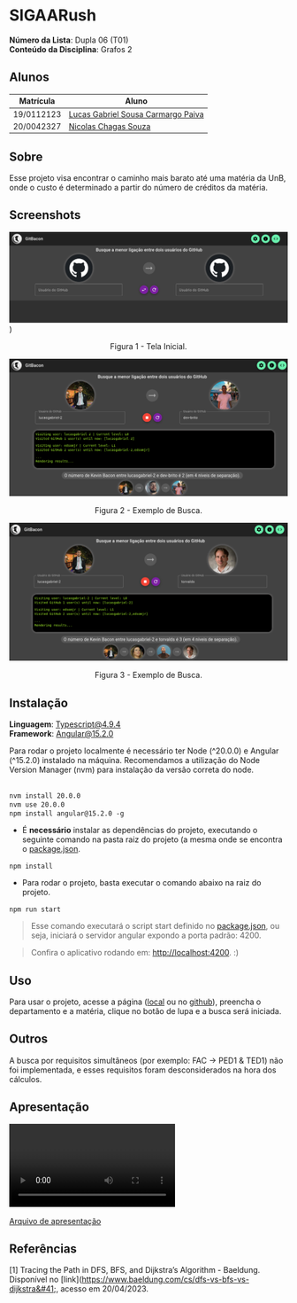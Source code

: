# SIGAARush

**Número da Lista**: Dupla 06 (T01)<br>
**Conteúdo da Disciplina**: Grafos 2<br>

## Alunos

| Matrícula  | Aluno                                                                   |
|------------|-------------------------------------------------------------------------|
| 19/0112123 | [Lucas Gabriel Sousa Carmargo Paiva](https://github.com/lucasgabriel-2) |
| 20/0042327 | [Nicolas Chagas Souza](https://github.com/nszchagas)                    |

## Sobre

Esse projeto visa encontrar o caminho mais barato até uma matéria da UnB, onde o custo é determinado a partir do número de créditos da matéria.


## Screenshots



![Figura 1 - Tela inicial.](./assets/tela-inicial.png))

<center> Figura 1 - Tela Inicial.</center>


![Figura 2 - Busca em andamento.](./assets/busca1.png)

<center> Figura 2 - Exemplo de Busca.</center>


![Figura 3 - Busca em andamento.](./assets/busca2.png)

<center> Figura 3 - Exemplo de Busca.</center>


[//]: # (![]&#40;./assets/configuracoes-busca.png&#41;)

[//]: # (<center> Figura 4 - Configurações de Busca.</center>)

[//]: # (![]&#40;./assets/informacoes.png&#41;)

[//]: # (<center> Figura 5 - Aba de informações.</center>)

## Instalação

**Linguagem**: Typescript@4.9.4<br>
**Framework**: Angular@15.2.0<br>

Para rodar o projeto localmente é necessário ter Node (^20.0.0) e Angular (^15.2.0) instalado na máquina. Recomendamos a utilização do Node Version Manager (nvm) para instalação da versão correta do node. 

```shell

nvm install 20.0.0
nvm use 20.0.0
npm install angular@15.2.0 -g

```

- É **necessário** instalar as dependências do projeto, executando o seguinte comando na pasta raiz do projeto (a mesma onde se encontra o [package.json](./package.json).

```shell
npm install 
```

- Para rodar o projeto, basta executar o comando abaixo na raiz do projeto.

```shell
npm run start 
```

> Esse comando executará o script start definido no [package.json](./package.json), ou seja, iniciará o servidor angular expondo a porta padrão: 4200.

> Confira o aplicativo rodando em: [http://localhost:4200](http://localhost:4200). :)


## Uso

Para usar o projeto, acesse a página ([local](http://localhost:4200) ou no [github](https://projeto-de-algoritmos.github.io/Grafos2_SIGAARush/)), preencha o departamento e a matéria, clique no botão de lupa e a busca será iniciada.

## Outros

A busca por requisitos simultâneos (por exemplo: FAC -> PED1 & TED1) não foi implementada, e esses requisitos foram desconsiderados na hora dos cálculos.

## Apresentação 

<video src='./assets/gravacao.mp4'></video>

[Arquivo de apresentação](./assets/gravacao.mp4)


## Referências

[1] Tracing the Path in DFS, BFS, and Dijkstra’s Algorithm - Baeldung. Disponível no [link]&#40;https://www.baeldung.com/cs/dfs-vs-bfs-vs-dijkstra&#41;, acesso em 20/04/2023.<br/>

